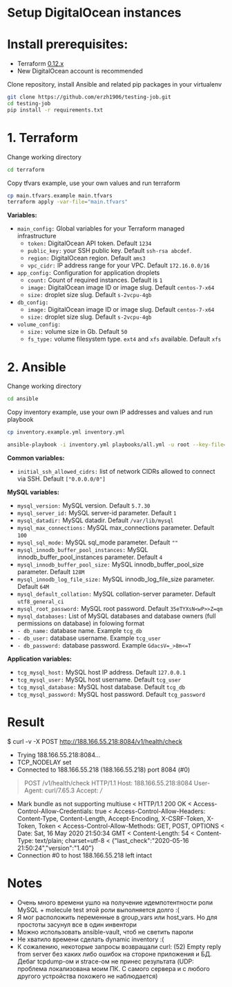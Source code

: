 # Setup DigitalOcean instances

# Install prerequisites:
  - Terraform [0.12.x](https://releases.hashicorp.com/terraform/0.12.25/terraform_0.12.25_linux_amd64.zip) 
  - New DigitalOcean account is recommended

Clone repository, install Ansible and related pip packages in your virtualenv

```sh
git clone https://github.com/erzh1906/testing-job.git
cd testing-job
pip install -r requirements.txt
```

# 1. Terraform

Change working directory

```sh
cd terraform
```

Copy tfvars example, use your own values and run terraform

```sh
cp main.tfvars.example main.tfvars
terraform apply -var-file="main.tfvars"
```

**Variables:**
  - `main_config:` Global variables for your Terraform managed infrastructure
    - `token:` DigitalOcean API token. Default `1234`
    - `public_key:` your SSH public key. Default `ssh-rsa abcdef`.
    - `region:` DigitalOcean region. Default `ams3`
    - `vpc_cidr:` IP address range for your VPC. Default `172.16.0.0/16`
  - `app_config:` Configuration for application droplets
    - `count:` Count of required instances. Default is `1`
    - `image:` DigitalOcean image ID or image slug. Default `centos-7-x64`
    - `size:` droplet size slug. Default `s-2vcpu-4gb`
  - `db_config:`
    - `image:` DigitalOcean image ID or image slug. Default `centos-7-x64`
    - `size:` droplet size slug. Default `s-2vcpu-4gb`
  - `volume_config:`
    - `size:` volume size in Gb. Default `50`
    - `fs_type:` volume filesystem type. `ext4` and `xfs` available. Default `xfs`

# 2. Ansible 

Change working directory

```sh
cd ansible
```

Copy inventory example, use your own IP addresses and values and run playbook

```sh
cp inventory.example.yml inventory.yml

ansible-playbook -i inventory.yml playbooks/all.yml -u root --key-file=/path/to/your/private/key.rsa
```

**Common variables:**

  - `initial_ssh_allowed_cidrs:` list of network CIDRs allowed to connect via SSH. Default `["0.0.0.0/0"]`

**MySQL variables:**

  - `mysql_version:` MySQL version. Default `5.7.30`
  - `mysql_server_id:` MySQL server-id parameter. Default `1` 
  - `mysql_datadir:` MySQL datadir. Default `/var/lib/mysql`
  - `mysql_max_connections:` MySQL max_connections parameter. Default `100`
  - `mysql_sql_mode:` MySQL sql_mode parameter. Default `""`
  - `mysql_innodb_buffer_pool_instances:` MySQL innodb_buffer_pool_instances parameter. Default `4`
  - `mysql_innodb_buffer_pool_size:` MySQL innodb_buffer_pool_size parameter. Default `128M`
  - `mysql_innodb_log_file_size:` MySQL innodb_log_file_size parameter. Default `64M`
  - `mysql_default_collation:` MySQL collation-server parameter. Default `utf8_general_ci`
  - `mysql_root_password:` MySQL root password. Default `35eTYXsN<wP>>Z=qm`
  - `mysql_databases:` List of MySQL databases and database owners (full permissions on database) in folowing format
  -  `- db_name:` database name. Example `tcg_db`
  -  `- db_user:` database username. Example `tcg_user`
  -  `- db_password:` database password. Example `GdacsV=_>8m<=T`

**Application variables:**

  - `tcg_mysql_host:` MySQL host IP address. Default `127.0.0.1`
  - `tcg_mysql_user:` MySQL host username. Default `tcg_user`
  - `tcg_mysql_database:` MySQL host database. Default `tcg_db`
  - `tcg_mysql_password:` MySQL host password. Default `tcg_password`

# Result

$ curl -v -X POST http://188.166.55.218:8084/v1/health/check
*   Trying 188.166.55.218:8084...
* TCP_NODELAY set
* Connected to 188.166.55.218 (188.166.55.218) port 8084 (#0)
> POST /v1/health/check HTTP/1.1
> Host: 188.166.55.218:8084
> User-Agent: curl/7.65.3
> Accept: */*
> 
* Mark bundle as not supporting multiuse
< HTTP/1.1 200 OK
< Access-Control-Allow-Credentials: true
< Access-Control-Allow-Headers: Content-Type, Content-Length, Accept-Encoding, X-CSRF-Token, X-Token, Token
< Access-Control-Allow-Methods: GET, POST, OPTIONS
< Date: Sat, 16 May 2020 21:50:34 GMT
< Content-Length: 54
< Content-Type: text/plain; charset=utf-8
< 
{"last_check":"2020-05-16 21:50:24","version":"1.40"}
* Connection #0 to host 188.166.55.218 left intact

# Notes 

  - Очень много времени ушло на получение идемпотентности роли MySQL + molecule test этой роли выполняется долго :(
  - Я мог расположить переменные в group_vars или host_vars. Но для простоты засунул все в один инвентори
  - Можно использовать ansible-vault, чтоб не светить пароли
  - Не хватило времени сделать dynamic inventory :(
  - К сожалению, некоторые запросы возвращали curl: (52) Empty reply from server без каких либо ошибок на стороне приложения и БД. Дебаг tcpdump-ом и strace-ом не принес результата (UDP: проблема локализована моим ПК. С самого сервера и с любого другого устройства похожего не наблюдается)
